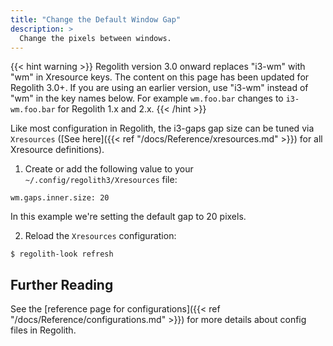 ```yaml
---
title: "Change the Default Window Gap"
description: >
  Change the pixels between windows.
---
```


{{< hint warning >}}
Regolith version 3.0 onward replaces "i3-wm" with "wm" in Xresource keys.  The content on this page has been updated for Regolith 3.0+.  If you are using an earlier version, use "i3-wm" instead of "wm" in the key names below.  For example `wm.foo.bar` changes to `i3-wm.foo.bar` for Regolith 1.x and 2.x.
{{< /hint >}}

Like most configuration in Regolith, the i3-gaps gap size can be tuned via `Xresources` ([See here]({{< ref "/docs/Reference/xresources.md" >}}) for all Xresource definitions).

1. Create or add the following value to your `~/.config/regolith3/Xresources` file:

```console
wm.gaps.inner.size: 20
```

In this example we're setting the default gap to 20 pixels.

2. Reload the `Xresources` configuration:

```console
$ regolith-look refresh
```

## Further Reading

See the [reference page for configurations]({{< ref "/docs/Reference/configurations.md" >}}) for more details about config files in Regolith.
